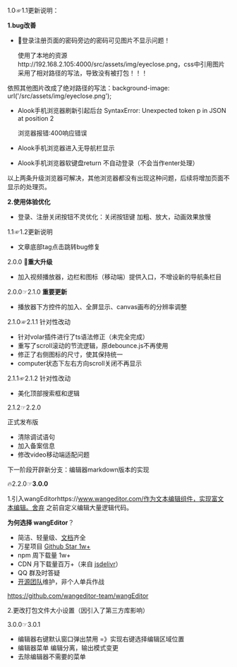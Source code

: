 1.0☞1.1更新说明：

**1.bug改善**

+ :imp:登录注册页面的密码旁边的密码可见图片不显示问题！

  使用了本地的资源http://192.168.2.105:4000/src/assets/img/eyeclose.png，css中引用图片采用了相对路径的写法，导致没有被打包！！！

依照其他图片改成了绝对路径的写法：background-image: url('/src/assets/img/eyeclose.png');



+ Alook手机浏览器刷新引起后台 SyntaxError: Unexpected token p in JSON at position 2

  浏览器报错:400响应错误

+ Alook手机浏览器进入无导航栏显示

+ Alook手机浏览器软键盘return 不自动登录（不会当作enter处理）

以上两条升级浏览器可解决，其他浏览器都没有出现这种问题，后续将增加页面不显示的处理页。



**2.使用体验优化**

+ 登录、注册关闭按钮不灵优化：关闭按钮键 加粗、放大，动画效果放慢



1.1☞1.2更新说明

+ 文章底部tag点击跳转bug修复



2.0.0 :gift:**重大升级**

+ 加入视频播放器，边栏和图标（移动端）提供入口，不增设新的导航条栏目

2.0.0☞2.1.0  **重要更新**

+ 播放器下方控件的加入、全屏显示、canvas画布的分辨率调整

2.1.0☞2.1.1 针对性改动

+ 针对volar插件进行了ts语法修正（未完全完成）
+ 重写了scroll滚动的节流逻辑，原debounce.js不再使用
+ 修正了右侧图标的尺寸，使其保持统一
+ computer状态下左右方向scroll关闭不再显示

2.1.1☞2.1.2 针对性改动

+ 美化顶部搜索框和逻辑



2.1.2☞2.2.0

正式发布版

+ 清除调试语句
+ 加入备案信息
+ 修改video移动端适配问题

下一阶段开辟新分支：编辑器markdown版本的实现



:fire:2.2.0☞**3.0.0**

1.引入wangEditorhttps://www.wangeditor.com/作为文本编辑组件，实现富文本编辑。舍弃 之前自定义编辑大量逻辑代码。

**为何选择 wangEditor**？

- 简洁、轻量级、[文档](https://www.wangeditor.com/doc/)齐全
- 万星项目 [Github Star 1w+](https://github.com/wangeditor-team/wangEditor/releases)
- npm 周下载量 1w+
- CDN 月下载量百万+（来自 [jsdelivr](https://www.jsdelivr.com/package/npm/wangeditor)）
- QQ 群及时答疑
- [开源团队](https://www.wangeditor.com/doc/#开发人员)维护，非个人单兵作战

https://github.com/wangeditor-team/wangEditor

2.更改打包文件大小设置（因引入了第三方库影响）

3.0.0☞3.0.1

+ 编辑器右键默认窗口弹出禁用 =》实现右键选择编辑区域位置
+ 编辑器菜单 编辑分离，输出模式变更
+ 去除编辑器不需要的菜单

